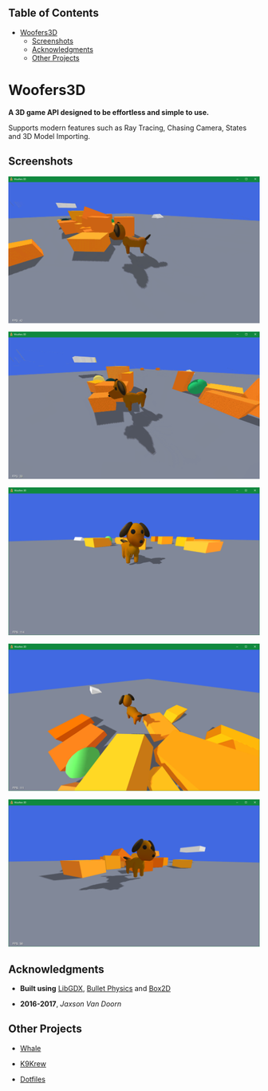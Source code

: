 <div id="table-of-contents">
<h2>Table of Contents</h2>
<div id="text-table-of-contents">
<ul>
<li><a href="#sec-1">Woofers3D</a>
<ul>
<li><a href="#sec-1-1">Screenshots</a></li>
<li><a href="#sec-1-2">Acknowledgments</a></li>
<li><a href="#sec-1-3">Other Projects</a></li>
</ul>
</li>
</ul>
</div>
</div>


# Woofers3D<a id="sec-1" name="sec-1"></a>

**A 3D game API designed to be effortless and simple to use.**

Supports modern features such as Ray Tracing, Chasing Camera, States and 3D Model Importing.

## Screenshots<a id="sec-1-1" name="sec-1-1"></a>

![img](./screenshots/1.gif "Woofers3D")

![img](./screenshots/2.gif "Woofers3D")

![img](./screenshots/1.png "Woofers3D")

![img](./screenshots/2.png "Woofers3D")

![img](./screenshots/3.png "Woofers3D")

## Acknowledgments<a id="sec-1-2" name="sec-1-2"></a>

-   **Built using** [LibGDX](https://github.com/libgdx/libgdx), [Bullet Physics](https://github.com/bulletphysics/bullet3) and [Box2D](https://github.com/bulletphysics/bullet3)

-   **2016-2017**, *Jaxson Van Doorn*

## Other Projects<a id="sec-1-3" name="sec-1-3"></a>

-   [Whale](https://github.com/woofers/whale)

-   [K9Krew](https://github.com/woofers/k9-krew)

-   [Dotfiles](https://github.com/woofers/dotfiles)
